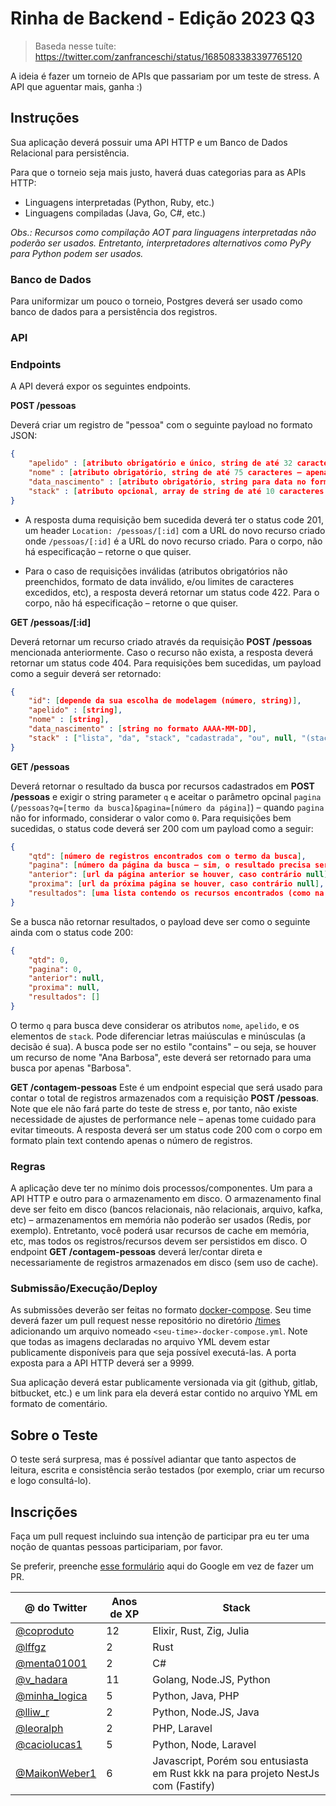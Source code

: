 # Rinha de Backend - Edição 2023 Q3

> Baseda nesse tuíte: https://twitter.com/zanfranceschi/status/1685083383397765120

A ideia é fazer um torneio de APIs que passariam por um teste de stress. A API que aguentar mais, ganha :)

## Instruções
Sua aplicação deverá possuir uma API HTTP e um Banco de Dados Relacional para persistência.

Para que o torneio seja mais justo, haverá duas categorias para as APIs HTTP:
- Linguagens interpretadas (Python, Ruby, etc.)
- Linguagens compiladas (Java, Go, C#, etc.)

*Obs.: Recursos como compilação AOT para linguagens interpretadas não poderão ser usados. Entretanto, interpretadores alternativos como PyPy para Python podem ser usados.*

### Banco de Dados
Para uniformizar um pouco o torneio, Postgres deverá ser usado como banco de dados para a persistência dos registros.


### API
### Endpoints

A API deverá expor os seguintes endpoints.

**POST /pessoas**

Deverá criar um registro de "pessoa" com o seguinte payload no formato JSON:
```json
{
    "apelido" : [atributo obrigatório e único, string de até 32 caracteres – letras maiúsculas/minúsculas, números, símbolos, qq coisa],
    "nome" : [atributo obrigatório, string de até 75 caracteres – apenas letras maiúsculas/minúsculas e espaços],
    "data_nascimento" : [atributo obrigatório, string para data no formato AAAA-MM-DD],
    "stack" : [atributo opcional, array de string de até 10 caracteres de qq coisa para cada elemento]
}
```
- A resposta duma requisição bem sucedida deverá ter o status code 201, um header `Location: /pessoas/[:id]` com a URL do novo recurso criado onde `/pessoas/[:id]` é a URL do novo recurso criado. Para o corpo, não há especificação – retorne o que quiser.

- Para o caso de requisições inválidas (atributos obrigatórios não preenchidos, formato de data inválido, e/ou limites de caracteres excedidos, etc), a resposta deverá retornar um status code 422. Para o corpo, não há especificação – retorne o que quiser.


**GET /pessoas/[:id]**

Deverá retornar um recurso criado através da requisição **POST /pessoas** mencionada anteriormente. Caso o recurso não exista, a resposta deverá retornar um status code 404. Para requisições bem sucedidas, um payload como a seguir deverá ser retornado:
```json
{
    "id": [depende da sua escolha de modelagem (número, string)],
    "apelido" : [string],
    "nome" : [string],
    "data_nascimento" : [string no formato AAAA-MM-DD],
    "stack" : ["lista", "da", "stack", "cadastrada", "ou", null, "(stack: null)", "para", "o", "caso", "da stack não", "ter sido informada"]
}
```


**GET /pessoas**

Deverá retornar o resultado da busca por recursos cadastrados em **POST /pessoas** e exigir o string parameter `q` e aceitar o parâmetro opcinal `pagina` (`/pessoas?q=[termo da busca]&pagina=[número da página]`) – quando `pagina` não for informado, considerar o valor como `0`. Para requisições bem sucedidas, o status code deverá ser 200 com um payload como a seguir:
```json
{
    "qtd": [número de registros encontrados com o termo da busca],
    "pagina": [número da página da busca – sim, o resultado precisa ser paginado de 10 em 10 registros],
    "anterior": [url da página anterior se houver, caso contrário null],
    "proxima": [url da próxima página se houver, caso contrário null],
    "resultados": [uma lista contendo os recursos encontrados (como na resposta de GET /pessoas/[:id])]
}
```

Se a busca não retornar resultados, o payload deve ser como o seguinte ainda com o status code 200:
```json
{
    "qtd": 0,
    "pagina": 0,
    "anterior": null,
    "proxima": null,
    "resultados": []
}
```
O termo `q` para busca deve considerar os atributos `nome`, `apelido`, e os elementos de `stack`. Pode diferenciar letras maiúsculas e minúsculas (a decisão é sua). A busca pode ser no estilo "contains" – ou seja, se houver um recurso de nome "Ana Barbosa", este deverá ser retornado para uma busca por apenas "Barbosa". 


**GET /contagem-pessoas**
Este é um endpoint especial que será usado para contar o total de registros armazenados com a requisição **POST /pessoas**. Note que ele não fará parte do teste de stress e, por tanto, não existe necessidade de ajustes de performance nele – apenas tome cuidado para evitar timeouts. A resposta deverá ser um status code 200 com o corpo em formato plain text contendo apenas o número de registros.


### Regras
A aplicação deve ter no mínimo dois processos/componentes. Um para a API HTTP e outro para o armazenamento em disco. O armazenamento final deve ser feito em disco (bancos relacionais, não relacionais, arquivo, kafka, etc) – armazenamentos em memória não poderão ser usados (Redis, por exemplo). Entretanto, você poderá usar recursos de cache em memória, etc, mas todos os registros/recursos devem ser persistidos em disco. O endpoint **GET /contagem-pessoas** deverá ler/contar direta e necessariamente de registros armazenados em disco (sem uso de cache).


### Submissão/Execução/Deploy
As submissões deverão ser feitas no formato [docker-compose](https://docs.docker.com/compose/). Seu time deverá fazer um pull request nesse repositório no diretório [/times](/times/) adicionando um arquivo nomeado `<seu-time>-docker-compose.yml`. Note que todas as imagens declaradas no arquivo YML devem estar publicamente disponíveis para que seja possível executá-las. A porta exposta para a API HTTP deverá ser a 9999.

Sua aplicação deverá estar publicamente versionada via git (github, gitlab, bitbucket, etc.) e um link para ela deverá estar contido no arquivo YML em formato de comentário.

## Sobre o Teste
O teste será surpresa, mas é possível adiantar que tanto aspectos de leitura, escrita e consistência serão testados (por exemplo, criar um recurso e logo consultá-lo).

## Inscrições
Faça um pull request incluindo sua intenção de participar pra eu ter uma noção de quantas pessoas participariam, por favor.

Se preferir, preenche [esse formulário](https://docs.google.com/forms/d/e/1FAIpQLSevmaqfjh9r9K0f9l-MD-cNcM6Te4P4HnIvhM0-9WNxz5pwhg/viewform) aqui do Google em vez de fazer um PR.

| @ do Twitter | Anos de XP | Stack |
| --- | --- | --- |
| [@coproduto](https://twitter.com/coproduto) | 12 | Elixir, Rust, Zig, Julia |
| [@lffgz](https://twitter.com/lffgz) | 2 | Rust |
| [@menta01001](https://twitter.com/Menta01001) | 2 | C# |
| [@v_hadara](https://twitter.com/v_hadara) | 11 | Golang, Node.JS, Python |
| [@minha_logica](https://twitter.com/minha_logica) | 5 | Python, Java, PHP |
| [@lliw_r](https://twitter.com/lliw_r) | 2 | Python, Node.JS, Java |
| [@leoralph](https://twitter.com/leoralph) | 2 | PHP, Laravel |
| [@caciolucas1](https://twitter.com/caciolucas1) | 5 | Python, Node, Laravel |
| [@MaikonWeber1](https://twitter.com/MaikonWeber1) | 6 | Javascript, Porém sou entusiasta em Rust kkk na para projeto NestJs com (Fastify) |
